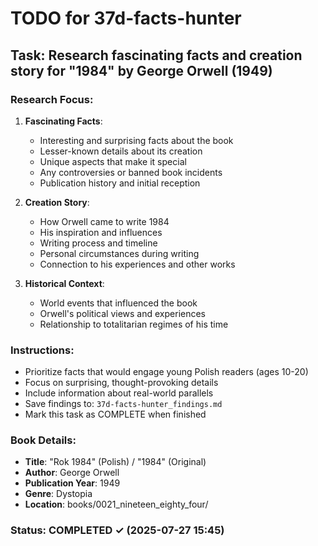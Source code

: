 # TODO for 37d-facts-hunter

## Task: Research fascinating facts and creation story for "1984" by George Orwell (1949)

### Research Focus:
1. **Fascinating Facts**:
   - Interesting and surprising facts about the book
   - Lesser-known details about its creation
   - Unique aspects that make it special
   - Any controversies or banned book incidents
   - Publication history and initial reception

2. **Creation Story**:
   - How Orwell came to write 1984
   - His inspiration and influences
   - Writing process and timeline
   - Personal circumstances during writing
   - Connection to his experiences and other works

3. **Historical Context**:
   - World events that influenced the book
   - Orwell's political views and experiences
   - Relationship to totalitarian regimes of his time

### Instructions:
- Prioritize facts that would engage young Polish readers (ages 10-20)
- Focus on surprising, thought-provoking details
- Include information about real-world parallels
- Save findings to: `37d-facts-hunter_findings.md`
- Mark this task as COMPLETE when finished

### Book Details:
- **Title**: "Rok 1984" (Polish) / "1984" (Original)
- **Author**: George Orwell
- **Publication Year**: 1949
- **Genre**: Dystopia
- **Location**: books/0021_nineteen_eighty_four/

### Status: COMPLETED ✓ (2025-07-27 15:45)